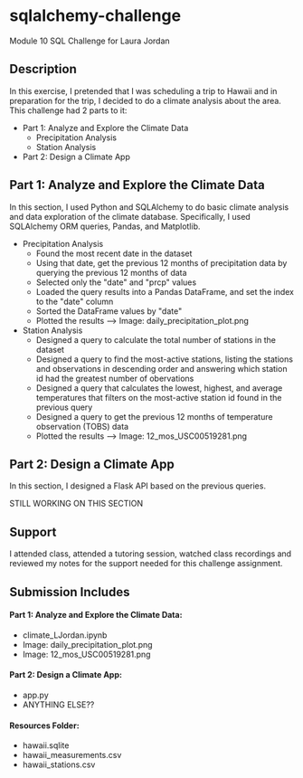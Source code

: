 # sqlalchemy-challenge
Module 10 SQL Challenge for Laura Jordan

## Description
In this exercise, I pretended that I was scheduling a trip to Hawaii and in preparation for the trip, I decided to do a climate analysis about the area. This challenge had 2 parts to it:
* Part 1: Analyze and Explore the Climate Data
   - Precipitation Analysis
   - Station Analysis
* Part 2: Design a Climate App

## Part 1: Analyze and Explore the Climate Data
In this section, I used Python and SQLAlchemy to do basic climate analysis and data exploration of the climate database. Specifically, I used SQLAlchemy ORM queries, Pandas, and Matplotlib.
* Precipitation Analysis
   - Found the most recent date in the dataset 
   - Using that date, get the previous 12 months of precipitation data by querying the previous 12 months of data
   - Selected only the "date" and "prcp" values
   - Loaded the query results into a Pandas DataFrame, and set the index to the "date" column
   - Sorted the DataFrame values by "date"
   - Plotted the results --> Image: daily_precipitation_plot.png
* Station Analysis
   - Designed a query to calculate the total number of stations in the dataset
   - Designed a query to find the most-active stations, listing the stations and observations in descending order and answering which station id had the greatest number of obervations
   - Designed a query that calculates the lowest, highest, and average temperatures that filters on the most-active station id found in the previous query
   - Designed a query to get the previous 12 months of temperature observation (TOBS) data
   - Plotted the results --> Image: 12_mos_USC00519281.png
   
## Part 2: Design a Climate App
In this section, I designed a Flask API  based on the previous queries.

STILL WORKING ON THIS SECTION
   

## Support
I attended class, attended a tutoring session, watched class recordings and reviewed my notes for the support needed for this challenge assignment.

## Submission Includes
#### Part 1: Analyze and Explore the Climate Data:
* climate_LJordan.ipynb
* Image: daily_precipitation_plot.png
* Image: 12_mos_USC00519281.png
#### Part 2: Design a Climate App:
* app.py
* ANYTHING ELSE??
#### Resources Folder:
* hawaii.sqlite
* hawaii_measurements.csv
* hawaii_stations.csv
